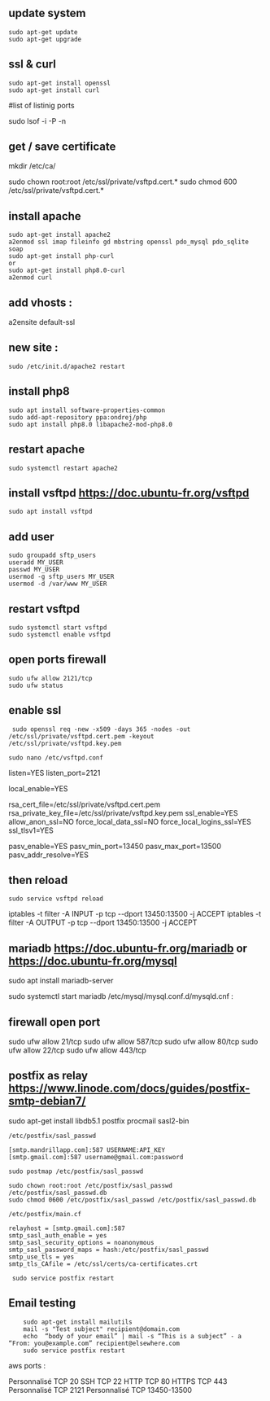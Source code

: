 ## update system

    sudo apt-get update 
    sudo apt-get upgrade

## ssl & curl
    sudo apt-get install openssl
    sudo apt-get install curl

#list of listinig ports 

sudo lsof -i -P -n

## get / save certificate

  mkdir /etc/ca/
    
sudo chown root:root /etc/ssl/private/vsftpd.cert.*
sudo chmod 600 /etc/ssl/private/vsftpd.cert.*
  
## install apache

    sudo apt-get install apache2
    a2enmod ssl imap fileinfo gd mbstring openssl pdo_mysql pdo_sqlite soap
    sudo apt-get install php-curl
    or
    sudo apt-get install php8.0-curl
    a2enmod curl

## add vhosts : 

  a2ensite default-ssl

## new site : 

    sudo /etc/init.d/apache2 restart
    
    
##  install php8
  
    sudo apt install software-properties-common
    sudo add-apt-repository ppa:ondrej/php
    sudo apt install php8.0 libapache2-mod-php8.0
  
##  restart apache
  
    sudo systemctl restart apache2
  
##  install vsftpd https://doc.ubuntu-fr.org/vsftpd
  
    sudo apt install vsftpd
  
##  add user
  
    
    sudo groupadd sftp_users
    useradd MY_USER
    passwd MY_USER
    usermod -g sftp_users MY_USER
    usermod -d /var/www MY_USER
    
##  restart vsftpd
  
    sudo systemctl start vsftpd
    sudo systemctl enable vsftpd
  
##  open ports firewall 
  
    sudo ufw allow 2121/tcp
    sudo ufw status
    
##  enable ssl
  
  
     sudo openssl req -new -x509 -days 365 -nodes -out /etc/ssl/private/vsftpd.cert.pem -keyout /etc/ssl/private/vsftpd.key.pem
     
    sudo nano /etc/vsftpd.conf
    
listen=YES
listen_port=2121   

local_enable=YES


rsa_cert_file=/etc/ssl/private/vsftpd.cert.pem
rsa_private_key_file=/etc/ssl/private/vsftpd.key.pem
ssl_enable=YES
allow_anon_ssl=NO
force_local_data_ssl=NO
force_local_logins_ssl=YES
ssl_tlsv1=YES

pasv_enable=YES
pasv_min_port=13450
pasv_max_port=13500
pasv_addr_resolve=YES

   
 ## then reload   
    sudo service vsftpd reload
   
   
   iptables -t filter -A INPUT -p tcp --dport 13450:13500 -j ACCEPT
iptables -t filter -A OUTPUT -p tcp --dport 13450:13500 -j ACCEPT
    
## mariadb https://doc.ubuntu-fr.org/mariadb or https://doc.ubuntu-fr.org/mysql


sudo apt install mariadb-server

sudo systemctl start mariadb
 /etc/mysql/mysql.conf.d/mysqld.cnf :

## firewall open port 

sudo ufw allow 21/tcp
sudo ufw allow 587/tcp
sudo ufw allow 80/tcp
sudo ufw allow 22/tcp
sudo ufw allow 443/tcp


## postfix as relay https://www.linode.com/docs/guides/postfix-smtp-debian7/

sudo apt-get install libdb5.1 postfix procmail sasl2-bin

    /etc/postfix/sasl_passwd

    [smtp.mandrillapp.com]:587 USERNAME:API_KEY
    [smtp.gmail.com]:587 username@gmail.com:password
   
    sudo postmap /etc/postfix/sasl_passwd
   
    sudo chown root:root /etc/postfix/sasl_passwd /etc/postfix/sasl_passwd.db
    sudo chmod 0600 /etc/postfix/sasl_passwd /etc/postfix/sasl_passwd.db
 
    /etc/postfix/main.cf
 
    relayhost = [smtp.gmail.com]:587
    smtp_sasl_auth_enable = yes
    smtp_sasl_security_options = noanonymous
    smtp_sasl_password_maps = hash:/etc/postfix/sasl_passwd
    smtp_use_tls = yes
    smtp_tls_CAfile = /etc/ssl/certs/ca-certificates.crt

     sudo service postfix restart
 
## Email testing

        sudo apt-get install mailutils  
        mail -s "Test subject" recipient@domain.com
        echo  “body of your email” | mail -s “This is a subject” - a “From: you@example.com” recipient@elsewhere.com
        sudo service postfix restart
        
        
        
aws ports :

Personnalisé	TCP	20
SSH	TCP	22
HTTP	TCP	80
HTTPS	TCP	443
Personnalisé	TCP	2121
Personnalisé	TCP	13450-13500


